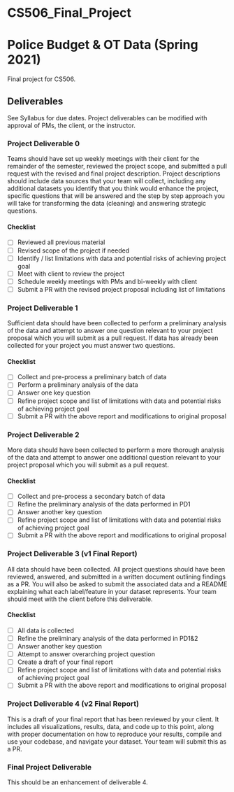 # CS506_Final_Project
# Police Budget & OT Data (Spring 2021)  
Final project for CS506.

## Deliverables

See Syllabus for due dates. Project deliverables can be modified with approval of PMs, the client, or the instructor.

### Project Deliverable 0

Teams should have set up weekly meetings with their client for the remainder of the semester,  reviewed the project scope, and submitted a pull request with the revised and final project description. Project descriptions should include data sources that your team will collect, including any additional datasets you identify that you think would enhance the project, specific questions that will be answered and the step by step approach you will take for transforming the data (cleaning) and answering strategic questions.

#### Checklist

- [ ] Reviewed all previous material
- [ ] Revised scope of the project if needed
- [ ] Identify / list limitations with data and potential risks of achieving project goal
- [ ] Meet with client to review the project
- [ ] Schedule weekly meetings with PMs and bi-weekly with client
- [ ] Submit a PR with the revised project proposal including list of limitations

### Project Deliverable 1

Sufficient data should have been collected to perform a preliminary analysis of the data and attempt to answer one question relevant to your project proposal which you will submit as a pull request. If data has already been collected for your project you must answer two questions.

#### Checklist

- [ ] Collect and pre-process a preliminary batch of data
- [ ] Perform a preliminary analysis of the data
- [ ] Answer one key question
- [ ] Refine project scope and list of limitations with data and potential risks of achieving project goal
- [ ] Submit a PR with the above report and modifications to original proposal

### Project Deliverable 2

More data should have been collected to perform a more thorough analysis of the data and attempt to answer one additional question relevant to your project proposal which you will submit as a pull request.

#### Checklist

- [ ] Collect and pre-process a secondary batch of data
- [ ] Refine the preliminary analysis of the data performed in PD1
- [ ] Answer another key question
- [ ] Refine project scope and list of limitations with data and potential risks of achieving project goal
- [ ] Submit a PR with the above report and modifications to original proposal

### Project Deliverable 3 (v1 Final Report)

All data should have been collected. All project questions should have been reviewed, answered, and submitted in a written document outlining findings as a PR. You will also be asked to submit the associated data and a README explaining what each label/feature in your dataset represents. Your team should meet with the client before this deliverable.

#### Checklist

- [ ] All data is collected
- [ ] Refine the preliminary analysis of the data performed in PD1&2
- [ ] Answer another key question
- [ ] Attempt to answer overarching project question
- [ ] Create a draft of your final report
- [ ] Refine project scope and list of limitations with data and potential risks of achieving project goal
- [ ] Submit a PR with the above report and modifications to original proposal

### Project Deliverable 4 (v2 Final Report)

This is a draft of your final report that has been reviewed by your client. It includes all visualizations, results, data, and code up to this point, along with proper documentation on how to reproduce your results, compile and use your codebase, and navigate your dataset. Your team will submit this as a PR.

### Final Project Deliverable

This should be an enhancement of deliverable 4.

